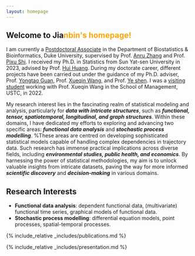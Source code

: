 ```yaml
---
layout: homepage
---
```


## Welcome to Jia<n style="color: orange;">nbin's homepage!

I am currently a [Postdoctoral Associate](https://biostat.duke.edu/profile/jianbin-tan) in the Department of Biostatistics & Bioinformatics, Duke University, supervised by Prof. [Anru Zhang](https://anruzhang.github.io) and Prof. [Pixu Shi](https://pixushi.github.io). I received my Ph.D. in Statistics from Sun Yat-sen University in 2023, advised by Prof. [Hui Huang](https://math.sysu.edu.cn/teacher/485). During my doctorate career, different projects have been carried out under the guidance of my Ph.D. adviser, Prof. [Yongtao Guan](https://people.miami.edu/profile/yguan@miami.edu),  Prof. [Xueqin Wang](https://bs.ustc.edu.cn/english/profile.php?id=650), and Prof. [Ye shen](https://publichealth.uga.edu/faculty-member/ye-shen/). I was a [visiting student](https://statlab905.github.io/author/jianbin-tan/) working with Prof. Xueqin Wang in the School of Management, USTC, in 2022.

My research interest lies in the fascinating realm of statistical modeling and analysis, particularly for ***data with intricate structures***, such as ***functional, tensor, spatiotemporal, longitudinal, and graph structures***. Within these domains, I have dedicated my efforts to exploring and advancing two specific areas: ***functional data analysis*** and ***stochastic process modelling***. 
%These areas are centred on developing sophisticated statistical models capable of handling complex dependencies in trajectory data. Such research has immense practical implications across diverse fields, including ***environmental studies, public health, and economics***. By harnessing the power of statistical methodologies, my aim is to unlock valuable insights from intricate datasets, paving the way for more informed ***scientific discovery*** and ***decision-making*** in various domains.


## Research Interests

- **Functional data analysis**: dependent functional data, (multivariate) functional time series, graphical models of functional data.
- **Stochastic process modelling**: differential equation models, point processes, spatial-temporal processes.


{% include_relative _includes/publications.md %}

{% include_relative _includes/presentation.md %}  
